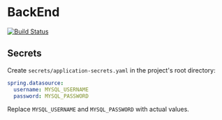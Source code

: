 # BackEnd

[![Build Status](https://github.com/GroceryFamily/BackEnd/workflows/build/badge.svg)](https://github.com/GroceryFamily/BackEnd/actions/workflows/build.yml)

## Secrets

Create `secrets/application-secrets.yaml` in the project's root directory:

```yaml
spring.datasource:
  username: MYSQL_USERNAME
  password: MYSQL_PASSWORD
```

Replace `MYSQL_USERNAME` and `MYSQL_PASSWORD` with actual values.